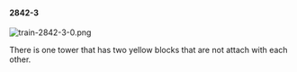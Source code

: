 #### 2842-3
![train-2842-3-0.png](https://github.com/lil-lab/nlvr/raw/master/nlvr/train/images/30/train-2842-3-0.png "train-2842-3-0.png")

There is one tower that has two yellow blocks that are not attach with each other.